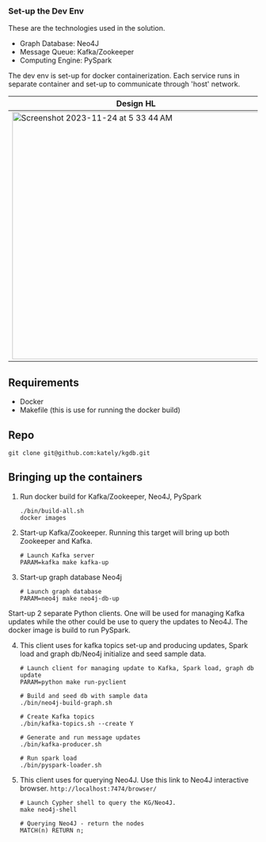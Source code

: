 ### Set-up the Dev Env

These are the technologies used in the solution.
* Graph Database: Neo4J
* Message Queue: Kafka/Zookeeper
* Computing Engine: PySpark

The dev env is set-up for docker containerization. Each service runs in separate container and set-up to communicate through 'host' network.

| Design HL | Process |
| ------- | ------- |
| <img width="500" alt="Screenshot 2023-11-24 at 5 33 44 AM" src="https://github.com/kately/kgdb/assets/9557623/5b988c0a-7ac5-482d-bc24-eeeb6f9801b0"> | <img width="500" alt="Screenshot 2023-11-24 at 9 20 37 AM" src="https://github.com/kately/kgdb/assets/9557623/57b46ae8-c5e9-4044-93fd-2f32084efb1e"> |

## Requirements
* Docker
* Makefile (this is use for running the docker build)

## Repo
```
git clone git@github.com:kately/kgdb.git
```
## Bringing up the containers
1) Run docker build for Kafka/Zookeeper, Neo4J, PySpark
   ```
   ./bin/build-all.sh
   docker images
   ```
2) Start-up Kafka/Zookeeper. Running this target will bring up both Zookeeper and Kafka.
   ```
   # Launch Kafka server
   PARAM=kafka make kafka-up
   ```
3) Start-up graph database Neo4j
   ```
   # Launch graph database
   PARAM=neo4j make neo4j-db-up
   ```
Start-up 2 separate Python clients.
One will be used for managing Kafka updates while the other could be use to query the updates to Neo4J.
The docker image is build to run PySpark.

4) This client uses for kafka topics set-up and producing updates, Spark load and graph db/Neo4j initialize and seed sample data. 
   ```
   # Launch client for managing update to Kafka, Spark load, graph db update
   PARAM=python make run-pyclient

   # Build and seed db with sample data
   ./bin/neo4j-build-graph.sh

   # Create Kafka topics
   ./bin/kafka-topics.sh --create Y
   
   # Generate and run message updates
   ./bin/kafka-producer.sh

   # Run spark load
   ./bin/pyspark-loader.sh 
   ```
5) This client uses for querying Neo4J.
   Use this link to Neo4J interactive browser. `http://localhost:7474/browser/`
   ```
   # Launch Cypher shell to query the KG/Neo4J.
   make neo4j-shell

   # Querying Neo4J - return the nodes
   MATCH(n) RETURN n;
   ```
